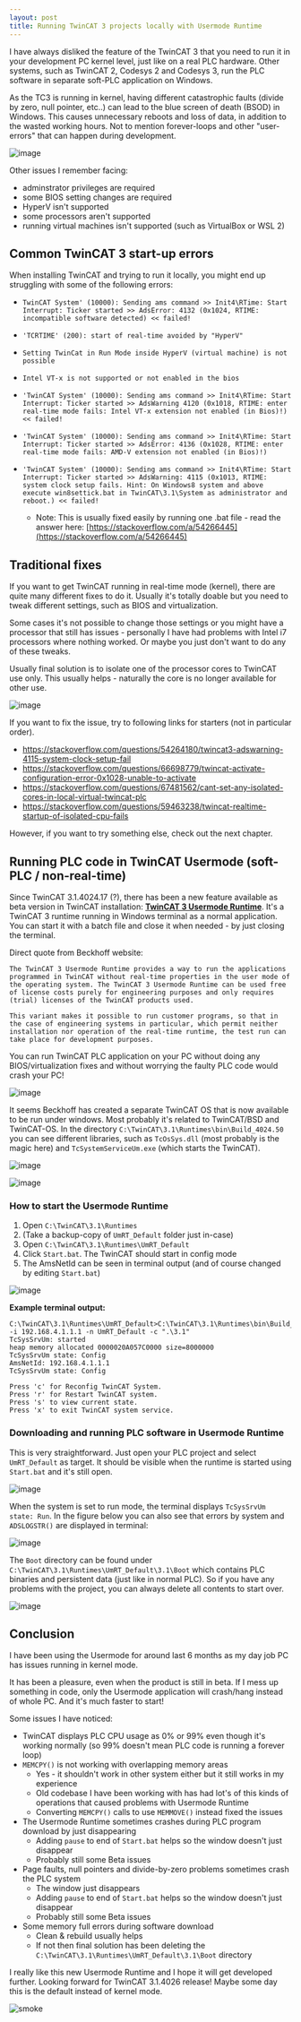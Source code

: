 ```yaml
---
layout: post
title: Running TwinCAT 3 projects locally with Usermode Runtime
---
```


I have always disliked the feature of the TwinCAT 3 that you need to run it in your development PC kernel level, just like on a real PLC hardware.
Other systems, such as TwinCAT 2, Codesys 2 and Codesys 3, run the PLC software in separate soft-PLC application on Windows.

As the TC3 is running in kernel, having different catastrophic faults (divide by zero, null pointer, etc..)  can lead to the blue screen of death (BSOD) in Windows. This causes unnecessary reboots and loss of data, in addition to the wasted working hours. Not to mention forever-loops and other "user-errors" that can happen during development.

![image](https://github.com/jisotalo/jisotalo.github.io/assets/13457157/7e1e0b2f-5eb6-4c3b-97e7-50d6ef2edac5)

Other issues I remember facing:
* adminstrator privileges are required
* some BIOS setting changes are required
* HyperV isn't supported
* some processors aren't supported
* running virtual machines isn't supported (such as VirtualBox or WSL 2)

## Common TwinCAT 3 start-up errors

When installing TwinCAT and trying to run it locally, you might end up struggling with some of the following errors:

* `TwinCAT System' (10000): Sending ams command >> Init4\RTime: Start Interrupt: Ticker started >> AdsError: 4132 (0x1024, RTIME: incompatible software detected) << failed!`

* `'TCRTIME' (200): start of real-time avoided by "HyperV"`

* `Setting TwinCat in Run Mode inside HyperV (virtual machine) is not possible`

* `Intel VT-x is not supported or not enabled in the bios`

* `'TwinCAT System' (10000): Sending ams command >> Init4\RTime: Start Interrupt: Ticker started >> AdsWarning 4120 (0x1018, RTIME: enter real-time mode fails: Intel VT-x extension not enabled (in Bios)!) << failed!`

* `'TwinCAT System' (10000): Sending ams command >> Init4\RTime: Start Interrupt: Ticker started >> AdsError: 4136 (0x1028, RTIME: enter real-time mode fails: AMD-V extension not enabled (in Bios)!)`

* `'TwinCAT System' (10000): Sending ams command >> Init4\RTime: Start Interrupt: Ticker started >> AdsWarning: 4115 (0x1013, RTIME: system clock setup fails. Hint: On Windows8 system and above execute win8settick.bat in TwinCAT\3.1\System as administrator and reboot.) << failed!`
  * Note: This is usually fixed easily by running one .bat file - read the answer here: [https://stackoverflow.com/a/54266445](https://stackoverflow.com/a/54266445)

## Traditional fixes

If you want to get TwinCAT running in real-time mode (kernel), there are quite many different fixes to do it. Usually it's totally doable but you need to tweak different settings, such as BIOS and virtualization.

Some cases it's not possible to change those settings or you might have a processor that still has issues - personally I have had problems with Intel i7 processors where nothing worked. Or maybe you just don't want to do any of these tweaks.

Usually final solution is to isolate one of the processor cores to TwinCAT use only. This usually helps - naturally the core is no longer available for other use.

![image](https://github.com/jisotalo/jisotalo.github.io/assets/13457157/2aa08e65-d650-4fc9-a764-6bad389b7126)

If you want to fix the issue, try to following links for starters (not in particular order). 
* https://stackoverflow.com/questions/54264180/twincat3-adswarning-4115-system-clock-setup-fail
* https://stackoverflow.com/questions/66698779/twincat-activate-configuration-error-0x1028-unable-to-activate
* https://stackoverflow.com/questions/67481562/cant-set-any-isolated-cores-in-local-virtual-twincat-plc
* https://stackoverflow.com/questions/59463238/twincat-realtime-startup-of-isolated-cpu-fails

However, if you want to try something else, check out the next chapter.

## Running PLC code in TwinCAT Usermode (soft-PLC / non-real-time)

Since TwinCAT 3.1.4024.17 (?), there has been a new feature available as beta version in TwinCAT installation: **[TwinCAT 3 Usermode Runtime](https://www.beckhoff.com/fi-fi/products/automation/twincat/tc1xxx-twincat-3-base/tc1700.html)**. It's a TwinCAT 3 runtime running in Windows terminal as a normal application. You can start it with a batch file and close it when needed - by just closing the terminal.

Direct quote from Beckhoff website:
```
The TwinCAT 3 Usermode Runtime provides a way to run the applications programmed in TwinCAT without real-time properties in the user mode of the operating system. The TwinCAT 3 Usermode Runtime can be used free of license costs purely for engineering purposes and only requires (trial) licenses of the TwinCAT products used.

This variant makes it possible to run customer programs, so that in the case of engineering systems in particular, which permit neither installation nor operation of the real-time runtime, the test run can take place for development purposes.
```
You can run TwinCAT PLC application on your PC without doing any BIOS/virtualization fixes and without worrying the faulty PLC code would crash your PC!

![image](https://github.com/jisotalo/jisotalo.github.io/assets/13457157/4e13938a-86e2-4f93-a57b-e54690145d39)

It seems Beckhoff has created a separate TwinCAT OS that is now available to be run under windows. Most probably it's related to TwinCAT/BSD and TwinCAT-OS. In the directory `C:\TwinCAT\3.1\Runtimes\bin\Build_4024.50`  you can see different libraries, such as `TcOsSys.dll` (most probably is the magic here) and `TcSystemServiceUm.exe` (which starts the TwinCAT).

![image](https://github.com/jisotalo/jisotalo.github.io/assets/13457157/c37853c5-dc33-46c7-94db-3db6230ca70b)

![image](https://github.com/jisotalo/jisotalo.github.io/assets/13457157/ac7c04f2-7669-48e6-bd6f-59ae6b428518)

### How to start the Usermode Runtime

1. Open `C:\TwinCAT\3.1\Runtimes`
2. (Take a backup-copy of `UmRT_Default` folder just in-case)
3. Open `C:\TwinCAT\3.1\Runtimes\UmRT_Default`
4. Click `Start.bat`. The TwinCAT should start in config mode
5. The AmsNetId can be seen in terminal output (and of course changed by editing `Start.bat`)


![image](https://github.com/jisotalo/jisotalo.github.io/assets/13457157/eea9be04-2aec-4e9b-bb19-7b8830940738)

**Example terminal output:**
```
C:\TwinCAT\3.1\Runtimes\UmRT_Default>C:\TwinCAT\3.1\Runtimes\bin\Build_4024.50\TcSystemServiceUm.exe -i 192.168.4.1.1.1 -n UmRT_Default -c ".\3.1"
TcSysSrvUm: started
heap memory allocated 0000020A057C0000 size=8000000
TcSysSrvUm state: Config
AmsNetId: 192.168.4.1.1.1
TcSysSrvUm state: Config

Press 'c' for Reconfig TwinCAT System.
Press 'r' for Restart TwinCAT system.
Press 's' to view current state.
Press 'x' to exit TwinCAT system service.
```

### Downloading and running PLC software in Usermode Runtime

This is very straightforward. Just open your PLC project and select `UmRT_Default` as target. It should be visible when the runtime is started using `Start.bat` and it's still open.

![image](https://github.com/jisotalo/jisotalo.github.io/assets/13457157/d95dd5f3-fd89-47ad-8061-f2f16fc8b655)

When the system is set to run mode, the terminal displays `TcSysSrvUm state: Run`. In the figure below you can also see that errors by system and `ADSLOGSTR()` are displayed in terminal:

![image](https://github.com/jisotalo/jisotalo.github.io/assets/13457157/5a3d4ab3-4485-47c8-8a26-de72a2653816)

The `Boot` directory can be found under `C:\TwinCAT\3.1\Runtimes\UmRT_Default\3.1\Boot` which contains PLC binaries and persistent data (just like in normal PLC). So if you have any problems with the project, you can always delete all contents to start over.

![image](https://github.com/jisotalo/jisotalo.github.io/assets/13457157/3445a001-5edc-44df-b90e-a6b171fa2a60)

## Conclusion

I have been using the Usermode for around last 6 months as my day job PC has issues running in kernel mode. 

It has been a pleasure, even when the product is still in beta. If I mess up something in code, only the Usermode application will crash/hang instead of whole PC. And it's much faster to start!

Some issues I have noticed:
* TwinCAT displays PLC CPU usage as 0% or 99% even though it's working normally (so 99% doesn't mean PLC code is running a forever loop)
* `MEMCPY()` is not working with overlapping memory areas
  * Yes - it shouldn't work in other system either but it still works in my experience
  * Old codebase I have been working with has had lot's of this kinds of operations that caused problems with Usermode Runtime
  * Converting `MEMCPY()` calls to use `MEMMOVE()` instead fixed the issues
* The Usermode Runtime sometimes crashes during PLC program download by just disappearing
  * Adding `pause` to end of `Start.bat` helps so the window doesn't just disappear
  * Probably still some Beta issues
* Page faults, null pointers and divide-by-zero problems sometimes crash the PLC system
  * The window just disappears
  * Adding `pause` to end of `Start.bat` helps so the window doesn't just disappear
  * Probably still some Beta issues
* Some memory full errors during software download
  * Clean & rebuild usually helps
  * If not then final solution has been deleting the `C:\TwinCAT\3.1\Runtimes\UmRT_Default\3.1\Boot` directory

I really like this new Usermode Runtime and I hope it will get developed further. Looking forward for TwinCAT 3.1.4026 release! Maybe some day this is the default instead of kernel mode.

![smoke](https://github.com/jisotalo/jisotalo.github.io/assets/13457157/6caa9986-31c4-46f3-983c-ef7b1fc3cd8e)
